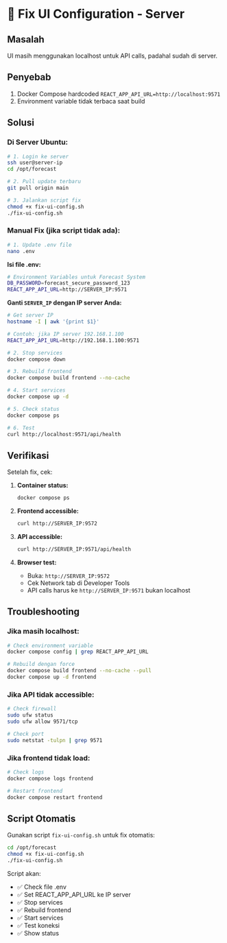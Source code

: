 # 🔧 Fix UI Configuration - Server

## Masalah
UI masih menggunakan localhost untuk API calls, padahal sudah di server.

## Penyebab
1. Docker Compose hardcoded `REACT_APP_API_URL=http://localhost:9571`
2. Environment variable tidak terbaca saat build

## Solusi

### Di Server Ubuntu:

```bash
# 1. Login ke server
ssh user@server-ip
cd /opt/forecast

# 2. Pull update terbaru
git pull origin main

# 3. Jalankan script fix
chmod +x fix-ui-config.sh
./fix-ui-config.sh
```

### Manual Fix (jika script tidak ada):

```bash
# 1. Update .env file
nano .env
```

**Isi file .env:**
```bash
# Environment Variables untuk Forecast System
DB_PASSWORD=forecast_secure_password_123
REACT_APP_API_URL=http://SERVER_IP:9571
```

**Ganti `SERVER_IP` dengan IP server Anda:**
```bash
# Get server IP
hostname -I | awk '{print $1}'

# Contoh: jika IP server 192.168.1.100
REACT_APP_API_URL=http://192.168.1.100:9571
```

```bash
# 2. Stop services
docker compose down

# 3. Rebuild frontend
docker compose build frontend --no-cache

# 4. Start services
docker compose up -d

# 5. Check status
docker compose ps

# 6. Test
curl http://localhost:9571/api/health
```

## Verifikasi

Setelah fix, cek:

1. **Container status:**
   ```bash
   docker compose ps
   ```

2. **Frontend accessible:**
   ```bash
   curl http://SERVER_IP:9572
   ```

3. **API accessible:**
   ```bash
   curl http://SERVER_IP:9571/api/health
   ```

4. **Browser test:**
   - Buka: `http://SERVER_IP:9572`
   - Cek Network tab di Developer Tools
   - API calls harus ke `http://SERVER_IP:9571` bukan localhost

## Troubleshooting

### Jika masih localhost:
```bash
# Check environment variable
docker compose config | grep REACT_APP_API_URL

# Rebuild dengan force
docker compose build frontend --no-cache --pull
docker compose up -d frontend
```

### Jika API tidak accessible:
```bash
# Check firewall
sudo ufw status
sudo ufw allow 9571/tcp

# Check port
sudo netstat -tulpn | grep 9571
```

### Jika frontend tidak load:
```bash
# Check logs
docker compose logs frontend

# Restart frontend
docker compose restart frontend
```

## Script Otomatis

Gunakan script `fix-ui-config.sh` untuk fix otomatis:

```bash
cd /opt/forecast
chmod +x fix-ui-config.sh
./fix-ui-config.sh
```

Script akan:
- ✅ Check file .env
- ✅ Set REACT_APP_API_URL ke IP server
- ✅ Stop services
- ✅ Rebuild frontend
- ✅ Start services
- ✅ Test koneksi
- ✅ Show status

